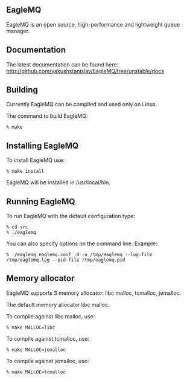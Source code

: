 EagleMQ
-------
EagleMQ is an open source, high-performance and lightweight queue manager.

Documentation
-------------
The latest documentation can be found here: http://github.com/yakushstanislav/EagleMQ/tree/unstable/docs

Building
--------
Currently EagleMQ can be compiled and used only on Linux.

The command to build EagleMQ:

    % make

Installing EagleMQ
------------------
To install EagleMQ use:

    % make install

EagleMQ will be installed in /usr/local/bin.

Running EagleMQ
---------------
To run EagleMQ with the default configuration type:

    % cd src
    % ./eaglemq

You can also specify options on the command line. Example:

    % ./eaglemq eaglemq.conf -d -u /tmp/eaglemq --log-file /tmp/eaglemq.log --pid-file /tmp/eaglemq.pid

Memory allocator
----------------
EagleMQ supports 3 memory allocator: libc malloc, tcmalloc, jemalloc.

The default memory allocator libc malloc.

To compile against libc malloc, use:

    % make MALLOC=libc

To compile against tcmalloc, use:

    % make MALLOC=jemalloc

To compile against jemalloc, use:

    % make MALLOC=tcmalloc

